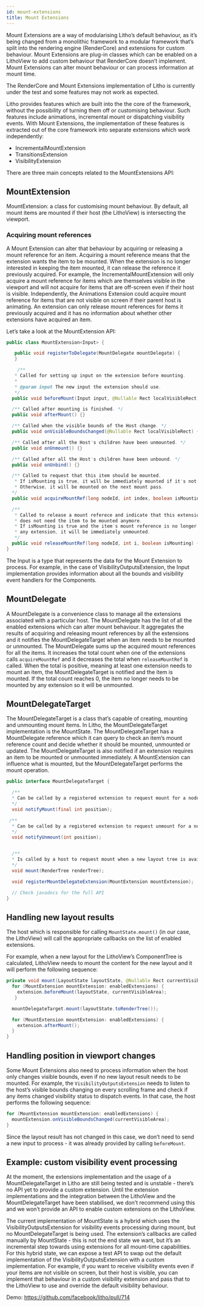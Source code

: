 ```yaml
---
id: mount-extensions
title: Mount Extensions
---
```


Mount Extensions are a way of modularising Litho’s default behaviour, as it’s being changed from a monolithic framework to a modular framework that’s split into the rendering engine (RenderCore) and extensions for custom behaviour.
Mount Extensions are plug-in classes which can be enabled on a LithoView to add custom behaviour that RenderCore doesn’t implement. Mount Extensions can alter mount behaviour or can process information at mount time.

The RenderCore and Mount Extensions implementation of Litho is currently under the test and some features may not work as expected.

Litho provides features which are built into the the core of the framework, without the possibility of turning them off or customising behaviour. Such features include animations, incremental mount or dispatching visibility events. With Mount Extensions, the implementation of these features is extracted out of the core framework into separate extensions which work independently:
* IncrementalMountExtension
* TransitionsExtension
* VisibilityExtension

There are three main concepts related to the MountExtensions API:


## MountExtension

MountExtension: a class for customising mount behaviour. By default, all mount items are mounted if their host (the LithoView) is intersecting the viewport.

### Acquiring mount references

A Mount Extension can alter that behaviour by acquiring or releasing a mount reference for an item. Acquiring a mount reference means that the extension wants the item to be mounted. When the extension is no longer interested in keeping the item mounted, it can release the reference it previously acquired.
For example, the IncrementalMountExtension will only acquire a mount reference for items which are themselves visible in the viewport and will not acquire for items that are off-screen even if their host is visible.
Independently, the Animations Extension could acquire mount reference for items that are not visible on screen if their parent host is animating.
An extension can only release mount references for items it previously acquired and it has no information about whether other extensions have acquired an item.

Let’s take a look at the MountExtension API:


```java
public class MountExtension<Input> {

   public void registerToDelegate(MountDelegate mountDelegate) {
   }

    /**
   * Called for setting up input on the extension before mounting.
   *
   * @param input The new input the extension should use.
   */
  public void beforeMount(Input input, @Nullable Rect localVisibleRect) {}

  /** Called after mounting is finished. */
  public void afterMount() {}

  /** Called when the visible bounds of the Host change. */
  public void onVisibleBoundsChanged(@Nullable Rect localVisibleRect) {}

  /** Called after all the Host's children have been unmounted. */
  public void onUnmount() {}

  /** Called after all the Host's children have been unbound. */
  public void onUnbind() {}

  /** Called to request that this item should be mounted.
   * If isMounting is true, it will be immediately mounted if it's not mounted already.
   * Otherwise, it will be mounted on the next mount pass.
  */
  public void acquireMountRef(long nodeId, int index, boolean isMounting) {}

  /**
   * Called to release a mount referece and indicate that this extension
   * does not need the item to be mounted anymore.
   * If isMounting is true and the item's mount reference is no longer acquired by
   * any extension, it will be immediately unmounted.
   */
  public void releaseMountRef(long nodeId, int i, boolean isMounting) {
}
```


The Input is a type that represents the data for the Mount Extension to process. For example, in the case of VisibilityOutputsExtension, the Input implementation provides information about all the bounds and visibility event handlers for the Components.

## MountDelegate

A MountDelegate is a convenience class to manage all the extensions associated with a particular host. The MountDelegate has the list of all the enabled extensions which can alter mount behaviour. It aggregates the results of acquiring and releasing mount references by all the extensions and it notifies the MountDelegateTarget when an item needs to be mounted or unmounted.
The MountDelegate sums up the acquired mount references for all the items. It increases the total count when one of the extensions calls `acquireMountRef` and it decreases the total when `releaseMountRef` is called. When the total is positive, meaning at least one extension needs to mount an item, the MountDelegateTarget is notified and the item is mounted. If the total count reaches 0, the item no longer needs to be mounted by any extension so it will be unmounted.


## MountDelegateTarget

The MountDelegateTarget is a class that’s capable of creating, mounting and unmounting mount items. In Litho, the MountDelegateTarget implementation is the MountState. The MountDelegateTarget has a MountDelegate reference which it can query to check an item’s mount reference count and decide whether it should be mounted, unmounted or updated.
The MountDelegateTarget is also notified if an extension requires an item to be mounted or unmounted immediately. A MountExtension can influence what is mounted, but the MountDelegateTarget performs the mount operation.


```java
public interface MountDelegateTarget {

  /**
  * Can be called by a registered extension to request mount for a node.
  */
  void notifyMount(final int position);

 /**
  * Can be called by a registered extension to request unmount for a node.
  */
  void notifyUnmount(int position);


  /**
  * Is called by a host to request mount when a new layout tree is available.
  */
  void mount(RenderTree renderTree);

  void registerMountDelegateExtension(MountExtension mountExtension);

  // Check javadocs for the full API
}
```

## Handling new layout results

The host which is responsible for calling `MountState.mount()` (in our case, the LithoView) will call the appropriate callbacks on the list of enabled extensions.

For example, when a new layout for the LithoView’s ComponentTree is calculated, LithoView needs to mount the content for the new layout and it will perform the following sequence:


```java
private void mount(LayoutState layoutState, @Nullable Rect currentVisibleArea) {
  for (MountExtension mountExtension: enabledExtensions) {
    extension.beforeMount(layoutState, currentVisibleArea);
   }

  mountDelegateTarget.mount(layoutState.toRenderTree());

  for (MountExtension mountExtension: enabledExtensions) {
    extension.afterMount();
  }
}

```



## Handling position in viewport changes

Some Mount Extensions also need to process information when the host only changes visible bounds, even if no new layout result needs to be mounted. For example, the `VisibilityOutputsExtension` needs to listen to the host’s visible bounds changing on every scrolling frame and check if any items changed visibility status to dispatch events.
In that case, the host performs the following sequence:


```java
for (MountExtension mountExtension: enabledExtensions) {
  mountExtension.onVisibleBoundsChanged(currentVisibleArea);
}
```

Since the layout result has not changed in this case, we don’t need to send a new input to process - it was already provided by calling `beforeMount`.


## Example: custom visibility event processing

At the moment, the extensions implementation and the usage of a MountDelegateTarget in Litho are still being tested and is unstable - there’s no API yet to provide a custom extension. Until the extension implementations and the integration between the LithoView and the MountDelegateTarget have been stabilised, we don’t recommend using this and we won’t provide an API to enable custom extensions on the LithoView.

The current implementation of MountState is a hybrid which uses the VisibilityOutputsExtension for visibility events processing during mount, but no MountDelegateTarget is being used. The extension’s callbacks are called manually by MountState - this is not the end state we want, but it’s an incremental step towards using extensions for all mount-time capabilities.
For this hybrid state, we can expose a test API to swap out the default implementation of the VisibilityOutputsExtension with a custom implementation. For example, if you want to receive visibility events even if your items are not visible on screen, but their host is visible, you can implement that behaviour in a custom visibility extension and pass that to the LithoView to use and override the default visibility behaviour.

Demo: https://github.com/facebook/litho/pull/714
